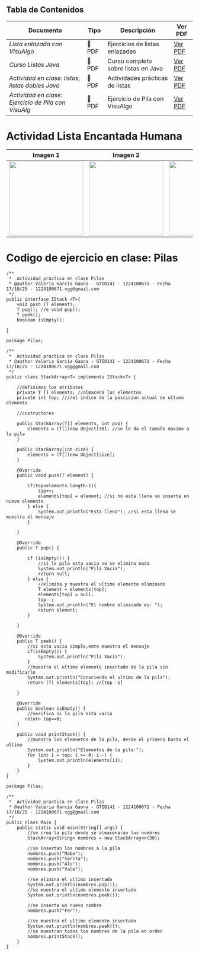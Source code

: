 #

##  Tabla de Contenidos

| Documento | Tipo | Descripción | Ver PDF |
|-----------|------|-------------|---------|
| *Lista enlazada con VisuAlgo* | 📄 PDF | Ejercicios de listas enlazadas | [Ver PDF](https://github.com/ValeriaGaona/EjerciciosGuiados2/blob/main/VisuAlgo-VGG.pdf) |
| *Curso Listas Java* | 📄 PDF | Curso completo sobre listas en Java | [Ver PDF](https://github.com/ValeriaGaona/EjerciciosGuiados2/blob/main/ActividadPreguntasListas-VGG.pdf)|
| *Actividad en clase: listas, listas dobles Java* | 📄 PDF | Actividades prácticas de listas | [Ver PDF](https://github.com/ValeriaGaona/EjerciciosGuiados2/blob/main/U2ACT3_Pr%C3%A1ctica_Manual_y_Algor%C3%ADtmica_Lista.pdf) |
| *Actividad en clase: Ejercicio de Pila con VisuAlg* | 📄 PDF | Ejercicio de Pila con VisuAlgo| [Ver PDF](https://github.com/ValeriaGaona/EjerciciosGuiados2/blob/main/U2ACT2_EjercicioDePilaConVisuAlgo.pdf) |

# Actividad Lista Encantada Humana 

| Imagen 1 | Imagen 2 | Imagen 3 |
|-----------|-----------|-----------|
| <img src="https://github.com/user-attachments/assets/a092f89b-a822-4499-91f0-0ef8d31ae16a" width="200"> | <img src="https://github.com/user-attachments/assets/ed94720f-23f0-4c21-a8eb-8ab748a86f80" width="200"> | <img src="https://github.com/user-attachments/assets/e11b4929-2bee-4dc5-9cbf-6e0864d2cb94" width="200"> |





# Codigo de ejercicio en clase: Pilas

```
/**
 *  Actividad practica en clase Pilas
 * @author Valeria García Gaona - GTID141 - 1224100671 - Fecha 17/10/25 - 1224100671.vgg@gmail.com
 */
public interface IStack <T>{
    void push (T element);
    T pop(); //o void pop();
    T peek();
    boolean isEmpty();
    
}
```


```
package Pilas;

/**
 *  Actividad practica en clase Pilas
 * @author Valeria García Gaona - GTID141 - 1224100671 - Fecha 17/10/25 - 1224100671.vgg@gmail.com
 */
public class StackArray<T> implements IStack<T> {
    
    //definimos los atributos
    private T [] elements; //almacena los elementos
    private int top; ////el indice de la poscicion actual de ultumo elemento

    //costructores
    
    public StackArray(T[] elements, int pop) {
        elements = (T[])new Object[30]; //se le da el tamaño maximo a la pila
    }

    public StackArray(int size) {
        elements = (T[])new Object[size];
    }
    
    @Override
    public void push(T element) {
        
        if(top<elements.length-1){
            top++;
            elements[top] = element; //si no esta llena se inserta un nuevo elemento
        } else {
            System.out.println("Esta llena"); //si esta llena se muestra el mensaje
        }
        
    }

    @Override
    public T pop() {
        
        if (isEmpty()) {
            //si la pila esta vacia no se elimina nada
            System.out.println("Pila Vacia");
            return null;
        } else {
            //elimina y muestra el ultimo elemento eliminado
            T element = elements[top];
            elements[top] = null;
            top--;
            System.out.println("El nombre eliminado es: ");
            return element;
        }
        
    }

    @Override
    public T peek() {
        //si esta vacia simple,emte muestra el mensaje
        if(isEmpty()) {
            System.out.println("Pila Vacía");
        }
        //muestra el ultimo elemento insertado de la pila sin modificarlo
        System.out.println("Conociendo el ultimo de la pila");
        return (T) elements[top]; //[top -1]
         
    }

    @Override
    public boolean isEmpty() {
        //verifica si la pila esta vacia
       return top==0;
    }
    
    public void printStack() {
        //muestra los elemnetos de la pila, desde el primero hasta el ultimo
        System.out.println("Elementos de la pila:");
        for (int i = top; i >= 0; i--) {
            System.out.println(elements[i]);
        }
    }
}
```


```
package Pilas;

/**
 *  Actividad practica en clase Pilas
 * @author Valeria García Gaona - GTID141 - 1224100671 - Fecha 17/10/25 - 1224100671.vgg@gmail.com
 */
public class Main {
    public static void main(String[] args) {
        //se crea la pila donde se almacenaran los nombres
        StackArray<String> nombres = new StackArray<>(30); 
        
        //se insertan los nombres a la pila
        nombres.push("Mabe");
        nombres.push("Sarita");
        nombres.push("Alo");
        nombres.push("Vale");
        
        //se elimina el ultimo insertado
        System.out.println(nombres.pop());
        //se muestra el ultimo elemento insertado
        System.out.println(nombres.peek());
        
        //se inserta un nuevo nombre
        nombres.push("Fer");
        
        //se muestra el ultimo elemento insertado
        System.out.println(nombres.peek());
        //se muestran todos los nombres de la pila en orden
        nombres.printStack();
    }
}
```
